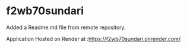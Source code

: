 # f2wb70sundari

Added a Readme.md file from remote repository.

Application Hosted on Render at :https://f2wb70sundari.onrender.com/
